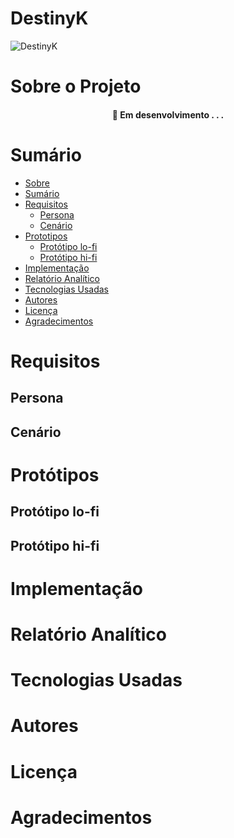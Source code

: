 # DestinyK


![DestinyK](https://github.com/flasantoro/DestinyK/assets/129131822/6dea3c63-0716-4fcd-8f97-3a765e9d52a6)

# Sobre o Projeto

<h4 align="center"> 
	🚧  Em desenvolvimento . . .
</h4>

# Sumário

* [Sobre](#sobre-o-projeto)
* [Sumário](#sumário)
* [Requisitos](#requisitos)
  * [Persona](Persona)
  * [Cenário](Cenário)
* [Prototipos](Protótipos)
  * [Protótipo lo-fi](Protótipo-lo-fi)
  * [Protótipo hi-fi](Protótipo-hi-fi)
* [Implementação](Implementação)
* [Relatório Analítico ](Relatório-Analítico)
* [Tecnologias Usadas](#tecnologias-usadas)
* [Autores](Autores)
* [Licença](Licença)
* [Agradecimentos](#agradecimentos)


# Requisitos  

## Persona

## Cenário


# Protótipos

## Protótipo lo-fi

## Protótipo hi-fi


# Implementação


# Relatório Analítico 


# Tecnologias Usadas


# Autores


# Licença


# Agradecimentos
